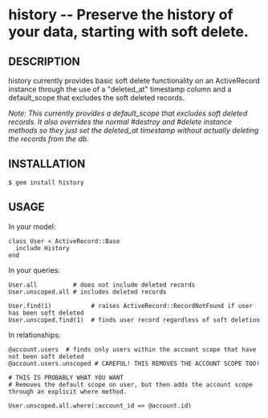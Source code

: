 history -- Preserve the history of your data, starting with soft delete.
====================================

## DESCRIPTION

history currently provides basic soft delete functionality on an ActiveRecord instance through the use
of a "deleted_at" timestamp column and a default_scope that excludes the soft deleted records.

_Note: This currently provides a default_scope that excludes soft deleted records.  It also overrides
the normal #destroy and #delete instance methods so they just set the deleted_at timestamp without
actually deleting the records from the db._

## INSTALLATION

    $ gem install history

## USAGE

In your model:

    class User < ActiveRecord::Base
      include History
    end

In your queries:

    User.all          # does not include deleted records
    User.unscoped.all # includes deleted records

    User.find(1)           # raises ActiveRecord::RecordNotFound if user has been soft deleted
    User.unscoped.find(1)  # finds user record regardless of soft deletion

In relationships:

    @account.users  # finds only users within the account scope that have not been soft deleted
    @account.users.unscoped # CAREFUL! THIS REMOVES THE ACCOUNT SCOPE TOO!

    # THIS IS PROBABLY WHAT YOU WANT
    # Removes the default scope on user, but then adds the account scope through an explicit where method.

    User.unscoped.all.where(:account_id => @account.id)



